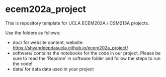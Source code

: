 # ecem202a_project
This is repository template for UCLA ECEM202A / CSM213A projects.

Use the folders as follows:

* doc/ for website content, website: https://shyandeepdasucla.github.io/ecem202a_project/
* software/ contains the notebooks for the code in our project. Please be sure to read the 'Readme' in software folder and follow the steps to run the code!
* data/ for data data used in your project
